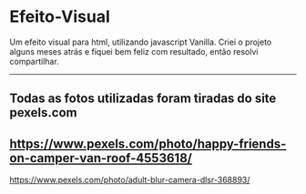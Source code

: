 # Efeito-Visual

Um efeito visual para html, utilizando javascript Vanilla.
Criei o projeto alguns meses atrás e fiquei bem feliz com resultado, então resolvi compartilhar.

---
Todas as fotos utilizadas foram tiradas do site pexels.com
---
https://www.pexels.com/photo/happy-friends-on-camper-van-roof-4553618/
---
https://www.pexels.com/photo/adult-blur-camera-dlsr-368893/


